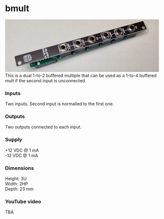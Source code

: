 # bmult
![bmult image](bmult.jpg)
This is a dual 1-to-2 buffered multiple that can be used as a 1-to-4 buffered mult if the second input is unconnected.

### Inputs
Two inputs. Second input is normalled to the first one.

### Outputs
Two outputs connected to each input.

### Supply
+12 VDC @ 1 mA  
-12 VDC @ 1 mA

### Dimensions
Height: 3U  
Width: 2HP  
Depth: 23 mm  

### YouTube video
TBA
